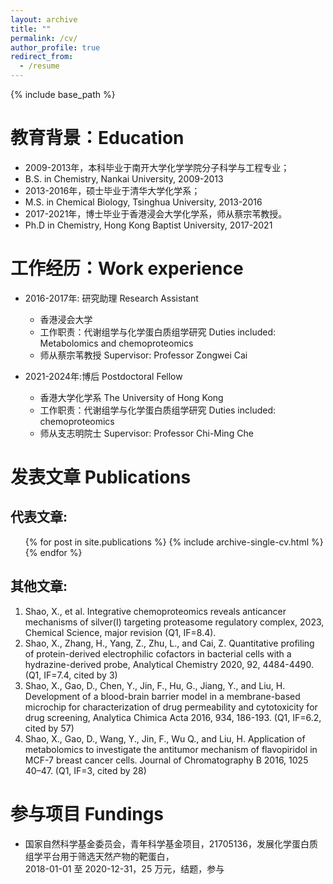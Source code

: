```yaml
---
layout: archive
title: ""
permalink: /cv/
author_profile: true
redirect_from:
  - /resume
---
```


{% include base_path %}

教育背景：Education
======
* 2009-2013年，本科毕业于南开大学化学学院分子科学与工程专业；  
* B.S. in Chemistry, Nankai University, 2009-2013
* 2013-2016年，硕士毕业于清华大学化学系；  
* M.S. in Chemical Biology, Tsinghua University, 2013-2016
* 2017-2021年，博士毕业于香港浸会大学化学系，师从蔡宗苇教授。   
* Ph.D in Chemistry, Hong Kong Baptist University, 2017-2021
  
  
工作经历：Work experience 
======
* 2016-2017年: 研究助理 Research Assistant
  * 香港浸会大学
  * 工作职责：代谢组学与化学蛋白质组学研究 Duties included: Metabolomics and chemoproteomics
  * 师从蔡宗苇教授 Supervisor: Professor Zongwei Cai
   
* 2021-2024年:博后 Postdoctoral Fellow  
  * 香港大学化学系 The University of Hong Kong
  * 工作职责：代谢组学与化学蛋白质组学研究 Duties included: chemoproteomics
  * 师从支志明院士 Supervisor: Professor Chi-Ming Che
  
  
发表文章 Publications
======
## 代表文章: ##
<ul>{% for post in site.publications %} 
  {% include archive-single-cv.html %}
  {% endfor %}</ul>

## 其他文章: ##
1.	Shao, X., et al. Integrative chemoproteomics reveals anticancer mechanisms of silver(I) targeting proteasome regulatory complex, 2023, Chemical Science, major revision (Q1, IF=8.4).  
2.	Shao, X., Zhang, H., Yang, Z., Zhu, L., and Cai, Z. Quantitative profiling of protein-derived electrophilic cofactors in bacterial cells with a hydrazine-derived probe, Analytical Chemistry 2020, 92, 4484-4490. (Q1, IF=7.4, cited by 3)  
3.	Shao, X., Gao, D., Chen, Y., Jin, F., Hu, G., Jiang, Y., and Liu, H. Development of a blood-brain barrier model in a membrane-based microchip for characterization of drug permeability and cytotoxicity for drug screening, Analytica Chimica Acta 2016, 934, 186-193. (Q1, IF=6.2, cited by 57)  
4.	Shao, X., Gao, D., Wang, Y., Jin, F., Wu Q., and Liu, H. Application of metabolomics to investigate the antitumor mechanism of flavopiridol in MCF-7 breast cancer cells. Journal of Chromatography B 2016, 1025 40–47. (Q1, IF=3, cited by 28)  

参与项目 Fundings
======
* 国家自然科学基金委员会，青年科学基金项目，21705136，发展化学蛋白质组学平台用于筛选天然产物的靶蛋白，  
  2018-01-01 至 2020-12-31，25 万元，结题，参与
